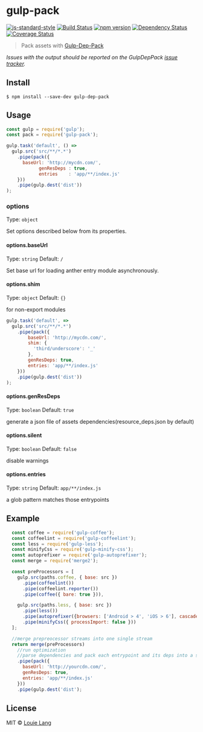 # gulp-pack 
[![js-standard-style](https://img.shields.io/badge/code%20style-standard-brightgreen.svg)](https://github.com/cainiaokan/gulp-pack)
[![Build Status](https://travis-ci.org/cainiaokan/gulp-pack.svg?branch=master)](https://travis-ci.org/cainiaokan/gulp-pack) 
[![npm version](https://img.shields.io/npm/v/gulp-dep-pack.svg)](https://www.npmjs.com/package/gulp-dep-pack) 
[![Dependency Status](https://david-dm.org/cainiaokan/gulp-pack.svg)](https://david-dm.org/cainiaokan/gulp-pack) 
[![Coverage Status](https://coveralls.io/repos/github/cainiaokan/gulp-pack/badge.svg?branch=master)](https://coveralls.io/github/cainiaokan/gulp-pack?branch=master)

> Pack assets with [Gulp-Dep-Pack](https://github.com/cainiaokan/gulp-pack)

*Issues with the output should be reported on the GulpDepPack [issue tracker](https://github.com/cainiaokan/gulp-pack/issues).*

## Install
```
$ npm install --save-dev gulp-dep-pack
```

## Usage

```js
const gulp = require('gulp');
const pack = require('gulp-pack');

gulp.task('default', () =>
  gulp.src('src/**/*.*')
    .pipe(pack({
      baseUrl: 'http://mycdn.com/',
            genResDeps : true,
            entries    : 'app/**/index.js'
    }))
    .pipe(gulp.dest('dist'))
);
```

### options
Type: `object`

Set options described below from its properties. 
  
#### options.baseUrl
Type: `string`
Default: `/`

Set base url for loading anther entry module asynchronously.

#### options.shim
Type: `object`
Default: `{}`

for non-export modules

```js
gulp.task('default', =>
  gulp.src('src/**/*.*')
    .pipe(pack({
        baseUrl: 'http://mycdn.com/',
        shim: {
          'third/underscore': '_'
        },
        genResDeps: true,
        entries: 'app/**/index.js'
    }))
    .pipe(gulp.dest('dist'))
);
```

#### options.genResDeps
Type: `boolean`
Default: `true`

generate a json file of assets dependencies(resource_deps.json by default)

#### options.silent
Type: `boolean`
Default: `false`

disable warnings

#### options.entries
Type: `string`
Default: `app/**/index.js`

a glob pattern matches those entrypoints

## Example
```js
  const coffee = require('gulp-coffee');
  const coffeelint = require('gulp-coffeelint');
  const less = require('gulp-less');
  const minifyCss = require('gulp-minify-css');
  const autoprefixer = require('gulp-autoprefixer');
  const merge = require('merge2');

  const preProcessors = [
    gulp.src(paths.coffee, { base: src })
      .pipe(coffeelint())
      .pipe(coffeelint.reporter())
      .pipe(coffee({ bare: true })),

    gulp.src(paths.less, { base: src })
      .pipe(less())
      .pipe(autoprefixer({browsers: ['Android > 4', 'iOS > 6'], cascade: false}))
      .pipe(minifyCss({ processImport: false }))
  ];

  //merge prepreocessor streams into one single stream
  return merge(preProcessors)
    //run optimization
    //parse dependencies and pack each entrypoint and its deps into a single file
    .pipe(pack({
      baseUrl: 'http://yourcdn.com/',
      genResDeps: true,
      entries: 'app/**/index.js'
    }))
    .pipe(gulp.dest('dist');
```
## License

MIT © [Louie Lang](https://github.com/cainiaokan)


